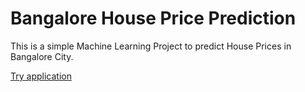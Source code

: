 # Bangalore House Price Prediction
This is a simple Machine Learning Project to predict House Prices in Bangalore City.

[Try application](https://bhpp.herokuapp.com ) 


